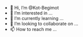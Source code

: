 - 👋 Hi, I’m @Kot-Begimot
- 👀 I’m interested in ...
- 🌱 I’m currently learning ...
- 💞️ I’m looking to collaborate on ...
- 📫 How to reach me ...

<!---
Kot-Begimot/Kot-Begimot is a ✨ special ✨ repository because its `README.md` (this file) appears on your GitHub profile.
You can click the Preview link to take a look at your changes.
--->
